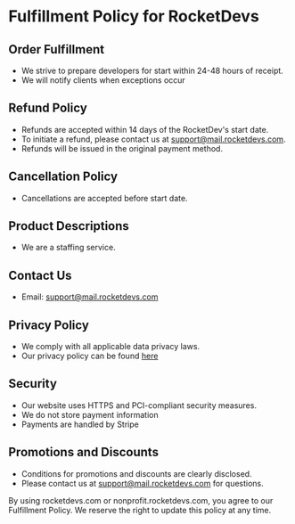 # Fulfillment Policy for RocketDevs

## Order Fulfillment
- We strive to prepare developers for start within 24-48 hours of receipt.
- We will notify clients when exceptions occur

## Refund Policy

- Refunds are accepted within 14 days of the RocketDev's start date.
- To initiate a refund, please contact us at support@mail.rocketdevs.com.
- Refunds will be issued in the original payment method.

## Cancellation Policy

- Cancellations are accepted before start date.

## Product Descriptions

- We are a staffing service.

## Contact Us

- Email: support@mail.rocketdevs.com

## Privacy Policy

- We comply with all applicable data privacy laws.
- Our privacy policy can be found [here](https://rocketdevs.larksuite.com/docx/QFModdhVno1PxdxlQB0urv9wsOL)

## Security

- Our website uses HTTPS and PCI-compliant security measures.
- We do not store payment information
- Payments are handled by Stripe

## Promotions and Discounts

- Conditions for promotions and discounts are clearly disclosed.
- Please contact us at support@mail.rocketdevs.com for questions.

By using rocketdevs.com or nonprofit.rocketdevs.com, you agree to our Fulfillment Policy. We reserve the right to update this policy at any time.